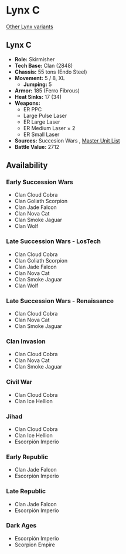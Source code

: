 # Lynx C 

[Other Lynx variants](../lynx.md) 

## Lynx C 

- **Role:** Skirmisher 
- **Tech Base:** Clan (2848) 
- **Chassis:** 55 tons (Endo Steel) 
- **Movement:** 5 / 8, XL 
  - **Jumping:** 5 
- **Armor:** 185 (Ferro Fibrous) 
- **Heat Sinks:** 17 (34) 
- **Weapons:** 
  - ER PPC 
  - Large Pulse Laser 
  - ER Large Laser 
  - ER Medium Laser × 2 
  - ER Small Laser 
- **Sources:** Succesion Wars , [Master Unit List](http://masterunitlist.info/Unit/Details/7620/lynx-c) 
- **Battle Value:** 2712 

## Availability 

### Early Succession Wars 

- Clan Cloud Cobra 
- Clan Goliath Scorpion 
- Clan Jade Falcon 
- Clan Nova Cat 
- Clan Smoke Jaguar 
- Clan Wolf 

### Late Succession Wars - LosTech 

- Clan Cloud Cobra 
- Clan Goliath Scorpion 
- Clan Jade Falcon 
- Clan Nova Cat 
- Clan Smoke Jaguar 
- Clan Wolf 

### Late Succession Wars - Renaissance 

- Clan Cloud Cobra 
- Clan Nova Cat 
- Clan Smoke Jaguar 

### Clan Invasion 

- Clan Cloud Cobra 
- Clan Nova Cat 
- Clan Smoke Jaguar 

### Civil War 

- Clan Cloud Cobra 
- Clan Ice Hellion 

### Jihad 

- Clan Cloud Cobra 
- Clan Ice Hellion 
- Escorpión Imperio 

### Early Republic 

- Clan Jade Falcon 
- Escorpión Imperio 

### Late Republic 

- Clan Jade Falcon 
- Escorpión Imperio 

### Dark Ages 

- Escorpión Imperio 
- Scorpion Empire 

